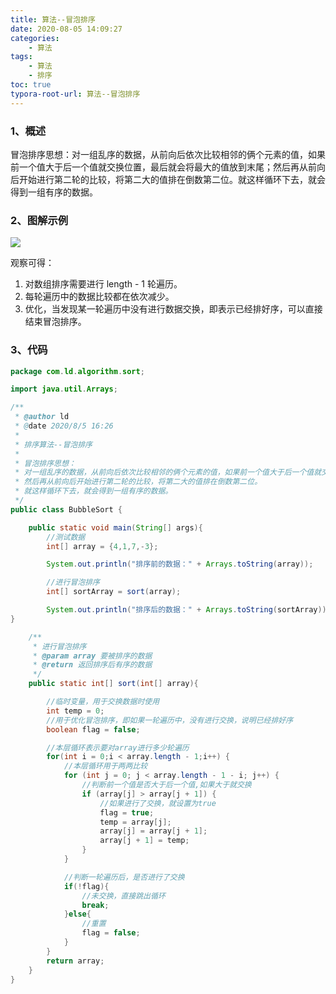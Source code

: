 ```yaml
---
title: 算法--冒泡排序
date: 2020-08-05 14:09:27
categories:
	- 算法
tags: 
	- 算法
	- 排序
toc: true
typora-root-url: 算法--冒泡排序
---
```




### 1、概述

冒泡排序思想：对一组乱序的数据，从前向后依次比较相邻的俩个元素的值，如果前一个值大于后一个值就交换位置，最后就会将最大的值放到末尾；然后再从前向后开始进行第二轮的比较，将第二大的值排在倒数第二位。就这样循环下去，就会得到一组有序的数据。



### 2、图解示例

![](冒泡排序.PNG)

观察可得：

1. 对数组排序需要进行 length - 1 轮遍历。
2. 每轮遍历中的数据比较都在依次减少。
3. 优化，当发现某一轮遍历中没有进行数据交换，即表示已经排好序，可以直接结束冒泡排序。



### 3、代码

```java
package com.ld.algorithm.sort;

import java.util.Arrays;

/**
 * @author ld
 * @date 2020/8/5 16:26
 *
 * 排序算法--冒泡排序
 *
 * 冒泡排序思想：
 * 对一组乱序的数据，从前向后依次比较相邻的俩个元素的值，如果前一个值大于后一个值就交换位置，最后就会将最大的值放到末尾；
 * 然后再从前向后开始进行第二轮的比较，将第二大的值排在倒数第二位。
 * 就这样循环下去，就会得到一组有序的数据。
 */
public class BubbleSort {

    public static void main(String[] args){
        //测试数据
        int[] array = {4,1,7,-3};

        System.out.println("排序前的数据：" + Arrays.toString(array));

        //进行冒泡排序
        int[] sortArray = sort(array);

        System.out.println("排序后的数据：" + Arrays.toString(sortArray));
}

    /**
     * 进行冒泡排序
     * @param array 要被排序的数据
     * @return 返回排序后有序的数据
     */
    public static int[] sort(int[] array){

        //临时变量，用于交换数据时使用
        int temp = 0;
        //用于优化冒泡排序，即如果一轮遍历中，没有进行交换，说明已经排好序
        boolean flag = false;

        //本层循环表示要对array进行多少轮遍历
        for(int i = 0;i < array.length - 1;i++) {
            //本层循环用于两两比较
            for (int j = 0; j < array.length - 1 - i; j++) {
                //判断前一个值是否大于后一个值,如果大于就交换
                if (array[j] > array[j + 1]) {
                    //如果进行了交换，就设置为true
                    flag = true;
                    temp = array[j];
                    array[j] = array[j + 1];
                    array[j + 1] = temp;
                }
            }

            //判断一轮遍历后，是否进行了交换
            if(!flag){
                //未交换，直接跳出循环
                break;
            }else{
                //重置
                flag = false;
            }
        }
        return array;
    }
}
```

